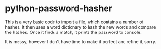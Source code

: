 # python-password-hasher

This is a very basic code to import a file, which contains a number of hashes. It then uses a word dictionary to hash the new words and compare the hashes. Once it finds a match, it prints the password to console.

It is messy, however I don't have time to make it perfect and refine it, sorry.
